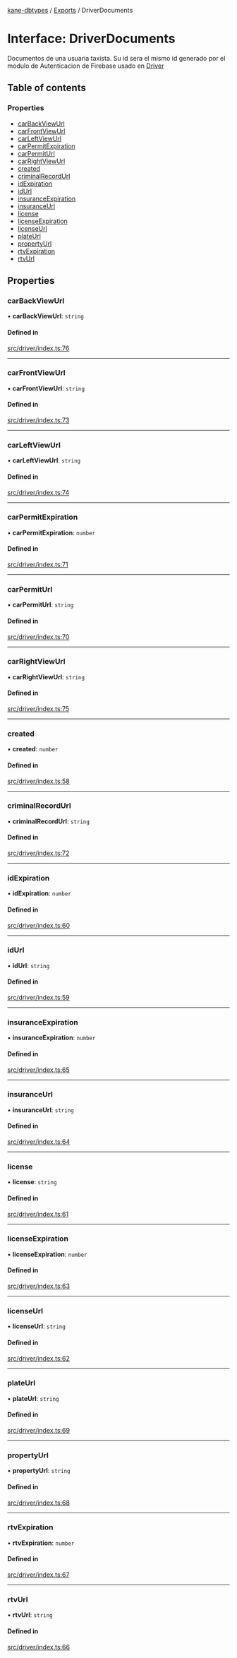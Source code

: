 [kane-dbtypes](../README.md) / [Exports](../modules.md) / DriverDocuments

# Interface: DriverDocuments

Documentos de una usuaria taxista. Su id sera el mismo
id generado por el modulo de Autenticacion de Firebase usado
en [Driver](Driver.md)

## Table of contents

### Properties

- [carBackViewUrl](DriverDocuments.md#carbackviewurl)
- [carFrontViewUrl](DriverDocuments.md#carfrontviewurl)
- [carLeftViewUrl](DriverDocuments.md#carleftviewurl)
- [carPermitExpiration](DriverDocuments.md#carpermitexpiration)
- [carPermitUrl](DriverDocuments.md#carpermiturl)
- [carRightViewUrl](DriverDocuments.md#carrightviewurl)
- [created](DriverDocuments.md#created)
- [criminalRecordUrl](DriverDocuments.md#criminalrecordurl)
- [idExpiration](DriverDocuments.md#idexpiration)
- [idUrl](DriverDocuments.md#idurl)
- [insuranceExpiration](DriverDocuments.md#insuranceexpiration)
- [insuranceUrl](DriverDocuments.md#insuranceurl)
- [license](DriverDocuments.md#license)
- [licenseExpiration](DriverDocuments.md#licenseexpiration)
- [licenseUrl](DriverDocuments.md#licenseurl)
- [plateUrl](DriverDocuments.md#plateurl)
- [propertyUrl](DriverDocuments.md#propertyurl)
- [rtvExpiration](DriverDocuments.md#rtvexpiration)
- [rtvUrl](DriverDocuments.md#rtvurl)

## Properties

### carBackViewUrl

• **carBackViewUrl**: `string`

#### Defined in

[src/driver/index.ts:76](https://github.com/gatitolabs/kane-dbtypes/blob/396de51/src/driver/index.ts#L76)

___

### carFrontViewUrl

• **carFrontViewUrl**: `string`

#### Defined in

[src/driver/index.ts:73](https://github.com/gatitolabs/kane-dbtypes/blob/396de51/src/driver/index.ts#L73)

___

### carLeftViewUrl

• **carLeftViewUrl**: `string`

#### Defined in

[src/driver/index.ts:74](https://github.com/gatitolabs/kane-dbtypes/blob/396de51/src/driver/index.ts#L74)

___

### carPermitExpiration

• **carPermitExpiration**: `number`

#### Defined in

[src/driver/index.ts:71](https://github.com/gatitolabs/kane-dbtypes/blob/396de51/src/driver/index.ts#L71)

___

### carPermitUrl

• **carPermitUrl**: `string`

#### Defined in

[src/driver/index.ts:70](https://github.com/gatitolabs/kane-dbtypes/blob/396de51/src/driver/index.ts#L70)

___

### carRightViewUrl

• **carRightViewUrl**: `string`

#### Defined in

[src/driver/index.ts:75](https://github.com/gatitolabs/kane-dbtypes/blob/396de51/src/driver/index.ts#L75)

___

### created

• **created**: `number`

#### Defined in

[src/driver/index.ts:58](https://github.com/gatitolabs/kane-dbtypes/blob/396de51/src/driver/index.ts#L58)

___

### criminalRecordUrl

• **criminalRecordUrl**: `string`

#### Defined in

[src/driver/index.ts:72](https://github.com/gatitolabs/kane-dbtypes/blob/396de51/src/driver/index.ts#L72)

___

### idExpiration

• **idExpiration**: `number`

#### Defined in

[src/driver/index.ts:60](https://github.com/gatitolabs/kane-dbtypes/blob/396de51/src/driver/index.ts#L60)

___

### idUrl

• **idUrl**: `string`

#### Defined in

[src/driver/index.ts:59](https://github.com/gatitolabs/kane-dbtypes/blob/396de51/src/driver/index.ts#L59)

___

### insuranceExpiration

• **insuranceExpiration**: `number`

#### Defined in

[src/driver/index.ts:65](https://github.com/gatitolabs/kane-dbtypes/blob/396de51/src/driver/index.ts#L65)

___

### insuranceUrl

• **insuranceUrl**: `string`

#### Defined in

[src/driver/index.ts:64](https://github.com/gatitolabs/kane-dbtypes/blob/396de51/src/driver/index.ts#L64)

___

### license

• **license**: `string`

#### Defined in

[src/driver/index.ts:61](https://github.com/gatitolabs/kane-dbtypes/blob/396de51/src/driver/index.ts#L61)

___

### licenseExpiration

• **licenseExpiration**: `number`

#### Defined in

[src/driver/index.ts:63](https://github.com/gatitolabs/kane-dbtypes/blob/396de51/src/driver/index.ts#L63)

___

### licenseUrl

• **licenseUrl**: `string`

#### Defined in

[src/driver/index.ts:62](https://github.com/gatitolabs/kane-dbtypes/blob/396de51/src/driver/index.ts#L62)

___

### plateUrl

• **plateUrl**: `string`

#### Defined in

[src/driver/index.ts:69](https://github.com/gatitolabs/kane-dbtypes/blob/396de51/src/driver/index.ts#L69)

___

### propertyUrl

• **propertyUrl**: `string`

#### Defined in

[src/driver/index.ts:68](https://github.com/gatitolabs/kane-dbtypes/blob/396de51/src/driver/index.ts#L68)

___

### rtvExpiration

• **rtvExpiration**: `number`

#### Defined in

[src/driver/index.ts:67](https://github.com/gatitolabs/kane-dbtypes/blob/396de51/src/driver/index.ts#L67)

___

### rtvUrl

• **rtvUrl**: `string`

#### Defined in

[src/driver/index.ts:66](https://github.com/gatitolabs/kane-dbtypes/blob/396de51/src/driver/index.ts#L66)
